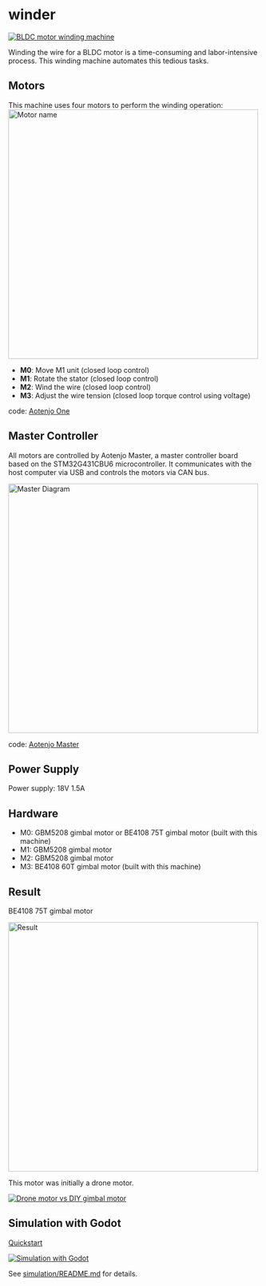 # winder

[![BLDC motor winding machine](http://img.youtube.com/vi/486nUU2FjGU/0.jpg)](http://www.youtube.com/watch?v=486nUU2FjGU "BLDC Motor Winding Machine")

Winding the wire for a BLDC motor is a time-consuming and labor-intensive process. This winding machine automates this tedious tasks.

## Motors
This machine uses four motors to perform the winding operation:
<img src="/.github/images/motor-name.png" alt="Motor name" width="500"/>

- **M0**: Move M1 unit (closed loop control)
- **M1**: Rotate the stator (closed loop control)
- **M2**: Wind the wire (closed loop control)
- **M3**: Adjust the wire tension (closed loop torque control using voltage)

code: [Aotenjo One](https://github.com/aotenjo-xyz/one)

## Master Controller
All motors are controlled by Aotenjo Master, a master controller board based on the STM32G431CBU6 microcontroller. It communicates with the host computer via USB and controls the motors via CAN bus.

<img src="/.github/images/master-diagram.png" alt="Master Diagram" width="500"/>

code: [Aotenjo Master](https://github.com/aotenjo-xyz/master)

## Power Supply
Power supply: 18V 1.5A

## Hardware
- M0: GBM5208 gimbal motor or BE4108 75T gimbal motor (built with this machine)
- M1: GBM5208 gimbal motor
- M2: GBM5208 gimbal motor
- M3: BE4108 60T gimbal motor (built with this machine)

## Result
BE4108 75T gimbal motor

<img src="/.github/images/result.png" alt="Result" width="500"/>

This motor was initially a drone motor.


[![Drone motor vs DIY gimbal motor](http://img.youtube.com/vi/56WxTAfKFDU/0.jpg)](https://www.youtube.com/shorts/56WxTAfKFDU "Drone motor vs DIY gimbal motor")

## Simulation with Godot

[Quickstart](simulation/README.md)

[![Simulation with Godot](http://img.youtube.com/vi/92i8CDEzeJ8/0.jpg)](https://www.youtube.com/watch?v=92i8CDEzeJ8 "Simulation with Godot")

See [simulation/README.md](simulation/README.md) for details.
